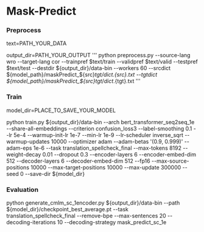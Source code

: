 # Mask-Predict




### Preprocess

text=PATH_YOUR_DATA

output_dir=PATH_YOUR_OUTPUT
'''
python preprocess.py --source-lang wro --target-lang cor --trainpref $text/train --validpref $text/valid --testpref $text/test  --destdir ${output_dir}/data-bin  --workers 60  --srcdict ${model_path}/maskPredict_${src}_${tgt}/dict.${src}.txt --tgtdict ${model_path}/maskPredict_${src}_${tgt}/dict.${tgt}.txt
'''
### Train


model_dir=PLACE_TO_SAVE_YOUR_MODEL

python train.py ${output_dir}/data-bin --arch bert_transformer_seq2seq_1e --share-all-embeddings --criterion confusion_loss3 --label-smoothing 0.1 --lr 5e-4 --warmup-init-lr 1e-7 --min-lr 1e-9 --lr-scheduler inverse_sqrt --warmup-updates 10000 --optimizer adam --adam-betas '(0.9, 0.999)' --adam-eps 1e-6 --task translation_spellcheck_final --max-tokens 8192 --weight-decay 0.01 --dropout 0.3 --encoder-layers 6 --encoder-embed-dim 512 --decoder-layers 6 --decoder-embed-dim 512  --fp16 --max-source-positions 10000 --max-target-positions 10000 --max-update 300000 --seed 0 --save-dir ${model_dir}

### Evaluation


python  generate_cmlm_sc_1encoder.py  ${output_dir}/data-bin  --path ${model_dir}/checkpoint_best_average.pt  --task translation_spellcheck_final --remove-bpe --max-sentences 20 --decoding-iterations 10  --decoding-strategy mask_predict_sc_1e



